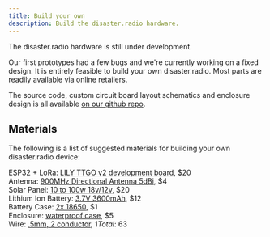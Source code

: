 ```yaml
---
title: Build your own
description: Build the disaster.radio hardware.
---
```


The disaster.radio hardware is still under development. 

Our first prototypes had a few bugs and we're currently working on a fixed design. It is entirely feasible to build your own disaster.radio. Most parts are readily available via online retailers.

The source code, custom circuit board layout schematics and enclosure design is all available [on our github repo](https://github.com/sudomesh/disaster-radio).

## Materials  

The following is a list of suggested materials for building your own disaster.radio device:  

ESP32 + LoRa: [LILY TTGO v2 development board][esp], $20  
Antenna: [900MHz Directional Antenna 5dBi][ant], $4  
Solar Panel: [10 to 100w 18v/12v][solar1], $20   
Lithium Ion Battery: [3.7V 3600mAh][batt], $12  
Battery Case: [2x 18650][battcase], $1   
Enclosure: [waterproof case][case], $5  
Wire: [.5mm, 2 conductor][wire], $1  
Total: ~$63  

[esp]: https://www.aliexpress.com/item/4000396836096.html?spm=0.8937489.0.0.10992e0eaAUWs6
[ant]: https://www.aliexpress.com/item/32806560829.html?spm=0.8937489.0.0.10992e0eaAUWs6 
[solar1]: https://www.aliexpress.com/item/4000031921317.html?spm=0.8937489.0.0.10992e0eaAUWs6
[batt]: https://www.aliexpress.com/item/32693860069.html?spm=0.8937489.0.0.10992e0eaAUWs6
[battcase]: https://www.aliexpress.com/item/32900464090.html?spm=0.8937489.0.0.10992e0eaAUWs6
[case]: https://www.aliexpress.com/item/4000452268197.html?spm=0.8937489.0.0.10992e0eaAUWs6
[wire]: https://www.aliexpress.com/item/33053500652.html?spm=0.8937489.0.0.10992e0eaAUWs6
